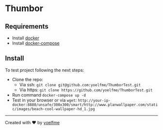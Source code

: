 # Thumbor

## Requirements

- Install [docker](https://docs.docker.com/installation/)
- Install [docker-compose](https://docs.docker.com/compose/)

## Install

To test project following the next steps:

- Clone the repo:
    - Via ssh: `git clone git@github.com:yoelfme/ThumborTest.git`
    - Via https: `git clone https://github.com/yoelfme/ThumborTest.git`
- Run command `docker-compose up -d`
- Test in your browser or via `wget`: `http://your-ip-docker:8880/unsafe/300x300/smart/http://www.planwallpaper.com/static/images/beach-cool-wallpaper-hd_1.jpg`

--- 

Created with :heart: by [yoelfme](https://github.com/yoelfme)
